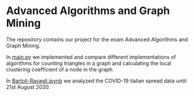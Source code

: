 # Advanced Algorithms and Graph Mining
The repository contains our project for the exam Advanced Algorithms and Graph Mining.

In [main.py](https://github.com/JacopoBartoli/agm_algorithms/blob/master/main.py) we implemented and compare different implementations of algorithms for counting triangles in a graph and calculating the local clustering coefficient of a node in the graph.

In [Bartoli-Ravagli.ipynb](https://github.com/JacopoBartoli/agm_algorithms/blob/master/Bartoli-Ravagli.ipynb) we analyzed the COVID-19 italian spread data until 21st August 2020.
